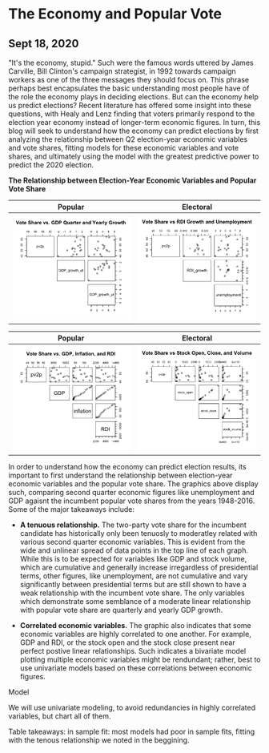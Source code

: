 # The Economy and Popular Vote
## Sept 18, 2020

"It's the economy, stupid." Such were the famous words uttered by James Carville, Bill Clinton's campaign strategist, in 1992 towards campaign workers as one of the three messages they should focus on. This phrase perhaps best encapsulates the basic understanding most people have of the role the economy plays in deciding elections. But can the economy help us predict elections? Recent literature has offered some insight into these questions, with Healy and Lenz finding that voters primarily respond to the election year economy instead of longer-term economic figures. In turn, this blog will seek to understand how the economy can predict elections by first analyzing the relationship between Q2 election-year economic variables and vote shares, fitting models for these economic variables and vote shares, and ultimately using the model with the greatest predictive power to predict the 2020 election. 

**The Relationship between Election-Year Economic Variables and Popular Vote Share** 

Popular                  |  Electoral
:-------------------------:|:-------------------------:
![](Economy2.png)|![](Economy3.png)

Popular                  |  Electoral
:-------------------------:|:-------------------------:
![](Economy1.png)|![](Economy4.png)


In order to understand how the economy can predict election results, its important to first understand the relationship between election-year economic variables and the popular vote share. The graphics above display such, comparing second quarter economic figures like unemployment and GDP agaisnt the incumbent popular vote shares from the years 1948-2016. Some of the major takeaways include:

* **A tenuous relationship.** The two-party vote share for the incumbent candidate has historically only been tenuosly to moderatley related with various second quarter economic variables. This is evident from the wide and unlinear spread of data points in the top line of each graph. While this is to be expected for variables like GDP and stock volume, which are cumulative and generally increase irregardless of presidential terms, other figures, like unemployment, are not cumulative and vary significantly between presidential terms but are still shown to have a weak relationship with the incumbent vote share. The only variables which demonstrate some semblance of a moderate linear relationship with popular vote share are quarterly and yearly GDP growth. 

* **Correlated economic variables.** The graphic also indicates that some economic variables are highly correlated to one another. For example, GDP and RDI, or the stock open and the stock close present near perfect postive linear relationships. Such indicates a bivariate model plotting multiple economic variables might be rendundant; rather, best to use univariate models based on these correlations between economic figures. 


Model

We will use univariate modeling, to avoid redundancies in highly correlated variables, but chart all of them. 

Table
takeaways:
in sample fit: most models had poor in sample fits, fitting with the tenous relationship we noted in the beggining. 

